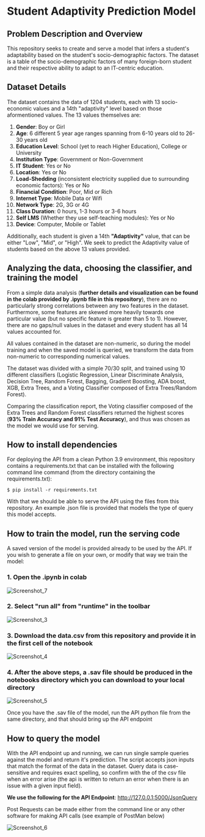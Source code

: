 # Student Adaptivity Prediction Model

## Problem Description and Overview
This repository seeks to create and serve a model that infers a student's adaptability based on the student's socio-demographic factors. The dataset is a table of the socio-demographic factors of many foreign-born student and their respective ability to adapt to an IT-centric education. 

## Dataset Details
The dataset contains the data of 1204 students, each with 13 socio-economic values and a 14th "adaptivity" level based on those aformentioned values. 
The 13 values themselves are:

1. **Gender**: Boy or Girl
2. **Age**: 6 different 5 year age ranges spanning from 6-10 years old to 26-30 years old
3. **Education Level**: School (yet to reach Higher Education), College or University
4. **Institution Type**: Government or Non-Government
5. **IT Student**: Yes or No
6. **Location**: Yes or No
7. **Load-Shedding** (inconsistent electricity supplied due to surrounding economic factors): Yes or No
8. **Financial Condition**: Poor, Mid or Rich
9. **Internet Type**: Mobile Data or Wifi
10. **Network Type**: 2G, 3G or 4G
11. **Class Duration**: 0 hours, 1-3 hours or 3-6 hours
12. **Self LMS** (Whether they use self-teaching modules): Yes or No
13. **Device**: Computer, Mobile or Tablet

Additionally, each student is given a 14th **"Adaptivity"** value, that can be either "Low", "Mid", or "High". We seek to predict the Adaptivity value of students based on the above 13 values provided. 

## Analyzing the data, choosing the classifier, and training the model

From a simple data analysis (**further details and visualization can be found in the colab provided by .ipynb file in this repository**), there are no particularly strong correlations between any two features in the dataset. Furthermore, some features are skewed more heavily towards one particular value (but no specific feature is greater than 5 to 1). However, there are no gaps/null values in the dataset and every student has all 14 values accounted for.

All values contained in the dataset are non-numeric, so during the model training and when the saved model is queried, we transform the data from non-numeric to corresponding numerical values. 

The dataset was divided with a simple 70/30 split, and trained using 10 different classifiers (Logistic Regression, Linear Discriminate Analysis, Decision Tree, Random Forest, Bagging, Gradient Boosting, ADA boost, XGB, Extra Trees, and a Voting Classifier composed of Extra Trees/Random Forest). 

Comparing the classification report, the Voting classifier composed of the Extra Trees and Random Forest classifiers returned the highest scores (**93% Train Accuracy and 91% Test Accuracy**), and thus was chosen as the model we would use for serving.

## How to install dependencies
For deploying the API from a clean Python 3.9 environment, this repository contains a requirements.txt that can be installed with the following command line command (from the directory containing the requirements.txt):

```
$ pip install -r requirements.txt
```

With that we should be able to serve the API using the files from this repository.
An example .json file is provided that models the type of query this model accepts. 

## How to train the model, run the serving code
A saved version of the model is provided already to be used by the API. If you wish to generate a file on your own, or modify that way we train the model:

### 1. Open the .ipynb in colab
![Screenshot_7](https://user-images.githubusercontent.com/77253145/210682150-1209acd4-233e-4670-8aa5-0cf03da40c63.png)


### 2. Select "run all" from "runtime" in the toolbar
![Screenshot_3](https://user-images.githubusercontent.com/77253145/210682193-46297b80-d42a-49f1-9ea7-e1e2e6d717d8.png)



### 3. Download the data.csv from this repository and provide it in the first cell of the notebook
![Screenshot_4](https://user-images.githubusercontent.com/77253145/210682227-515e8a64-64ef-4ce2-a7f5-d5daee16f802.png)



### 4. After the above steps, a .sav file should be produced in the notebooks directory which you can download to your local directory
![Screenshot_5](https://user-images.githubusercontent.com/77253145/210682259-bb3eeddc-d9bd-48da-a419-4b9e8b5dc0e9.png)



Once you have the .sav file of the model, run the API python file from the same directory, and that should bring up the API endpoint

## How to query the model
With the API endpoint up and running, we can run single sample queries against the model and return it's prediction. The script accepts json inputs that match the format of the data in the dataset. Query data is case-sensitive and requires exact spelling, so confirm with the of the csv file when an error arise (the api is written to return an error when there is an issue with a given input field). 

**We use the following for the API Endpoint**: http://127.0.0.1:5000/JsonQuery

Post Requests can be made either from the command line or any other software for making API calls (see example of PostMan below)

![Screenshot_6](https://user-images.githubusercontent.com/77253145/210681961-c70b17c6-e326-45da-8931-95e648db4993.png)

